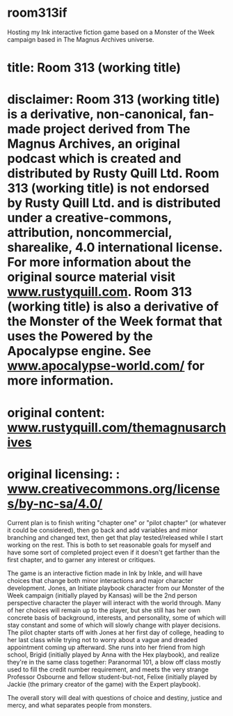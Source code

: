 # room313if
Hosting my Ink interactive fiction game based on a Monster of the Week campaign based in The Magnus Archives universe.

# title: Room 313 (working title)

# disclaimer: Room 313 (working title)  is a derivative, non-canonical, fan-made project derived from The Magnus Archives, an original podcast which is created and distributed by Rusty Quill Ltd. Room 313 (working title) is not endorsed by Rusty Quill Ltd. and is distributed under a creative-commons, attribution, noncommercial, sharealike, 4.0 international license. For more information about the original source material visit www.rustyquill.com. Room 313 (working title) is also a derivative of the Monster of the Week format that uses the Powered by the Apocalypse engine. See www.apocalypse-world.com/ for more information.

# original content: www.rustyquill.com/themagnusarchives 

# original licensing: : www.creativecommons.org/licenses/by-nc-sa/4.0/





Current plan is to finish writing "chapter one" or "pilot chapter" (or whatever it could be considered), then go back and add variables and minor branching and changed text, then get that play tested/released while I start working on the rest. This is both to set reasonable goals for myself and have some sort of completed project even if it doesn't get farther than the first chapter, and to garner any interest or critiques.

The game is an interactive fiction made in Ink by Inkle, and will have choices that change both minor interactions and major character development. Jones, an Initiate playbook character from our Monster of the Week campaign (initially played by Kansas) will be the 2nd person perspective character the player will interact with the world through. Many of her choices will remain up to the player, but she still has her own concrete basis of background, interests, and personality, some of which will stay constant and some of which will slowly change with player decisions. The pilot chapter starts off with Jones at her first day of college, heading to her last class while trying not to worry about a vague and dreaded appointment coming up afterward. She runs into her friend from high school, Brigid (initially played by Anna with the Hex playbook), and realize they're in the same class together: Paranormal 101, a blow off class mostly used to fill the credit number requirement, and meets the very strange Professor Osbourne and fellow student-but-not, Felixe (initially played by Jackie (the primary creator of the game) with the Expert playbook).

The overall story will deal with questions of choice and destiny, justice and mercy, and what separates people from monsters.

